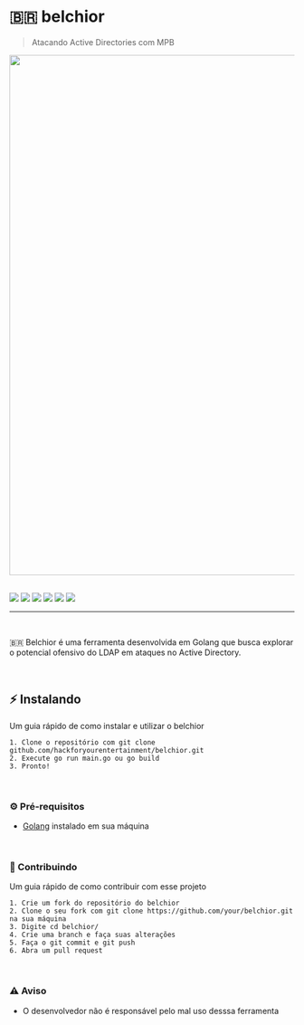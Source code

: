 # 🇧🇷 belchior
> Atacando Active Directories com MPB

<div>
  <img src="https://i.imgur.com/PyIdL7k.png" width=920>
</div>

<br>

<p>
    <img src="https://img.shields.io/github/license/hackforyourentertainment/belchior?color=green&logo=github&style=for-the-badge">
    <img src="https://img.shields.io/github/issues/hackforyourentertainment/belchior?color=green&logo=github&style=for-the-badge">
    <img src="https://img.shields.io/github/stars/hackforyourentertainment/belchior?color=green&logo=github&style=for-the-badge">
    <img src="https://img.shields.io/github/forks/hackforyourentertainment/belchior?color=green&logo=github&style=for-the-badge">
    <img src="https://img.shields.io/github/v/release/hackforyourentertainment/belchior?color=green&logo=github&style=for-the-badge">
    <img src="https://img.shields.io/github/languages/code-size/hackforyourentertainment/belchior?color=green&logo=github&style=for-the-badge">
</p>

___

<br>

<p> ️🇧🇷 Belchior é uma ferramenta desenvolvida em Golang que busca explorar o potencial ofensivo do LDAP em ataques no Active Directory.  </p>

<br>

## ⚡ Instalando

<p> Um guia rápido de como instalar e utilizar o belchior </p>

```
1. Clone o repositório com git clone github.com/hackforyourentertainment/belchior.git
2. Execute go run main.go ou go build
3. Pronto!
```

<br>

### ⚙️ Pré-requisitos
- [Golang](https://go.dev/dl/) instalado em sua máquina

<br>

### 🔨 Contribuindo

Um guia rápido de como contribuir com esse projeto

```
1. Crie um fork do repositório do belchior
2. Clone o seu fork com git clone https://github.com/your/belchior.git na sua máquina
3. Digite cd belchior/
4. Crie uma branch e faça suas alterações
5. Faça o git commit e git push
6. Abra um pull request
```

<br>

### ⚠️ Aviso
- O desenvolvedor não é responsável pelo mal uso desssa ferramenta
